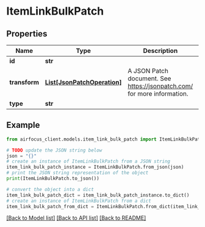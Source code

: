 # ItemLinkBulkPatch


## Properties

Name | Type | Description | Notes
------------ | ------------- | ------------- | -------------
**id** | **str** |  | 
**transform** | [**List[JsonPatchOperation]**](JsonPatchOperation.md) | A JSON Patch document. See https://jsonpatch.com/ for more information. | 
**type** | **str** |  | 

## Example

```python
from airfocus_client.models.item_link_bulk_patch import ItemLinkBulkPatch

# TODO update the JSON string below
json = "{}"
# create an instance of ItemLinkBulkPatch from a JSON string
item_link_bulk_patch_instance = ItemLinkBulkPatch.from_json(json)
# print the JSON string representation of the object
print(ItemLinkBulkPatch.to_json())

# convert the object into a dict
item_link_bulk_patch_dict = item_link_bulk_patch_instance.to_dict()
# create an instance of ItemLinkBulkPatch from a dict
item_link_bulk_patch_from_dict = ItemLinkBulkPatch.from_dict(item_link_bulk_patch_dict)
```
[[Back to Model list]](../README.md#documentation-for-models) [[Back to API list]](../README.md#documentation-for-api-endpoints) [[Back to README]](../README.md)


